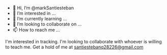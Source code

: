 - 👋 Hi, I’m @markSantiesteban
- 👀 I’m interested in ...
- 🌱 I’m currently learning ...
- 💞️ I’m looking to collaborate on ...
- 📫 How to reach me ...

<!---
markSantiesteban/markSantiesteban is a ✨ special ✨ repository because its `README.md` (this file) appears on your GitHub profile.
You can click the Preview link to take a look at your changes.
--->
I'm interested in tracking. I'm looking to collaborate with whoever is willing to teach me. Get a hold of me at santiestebanq28226@gmail.com
